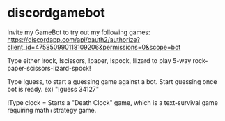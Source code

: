 # discordgamebot

Invite my GameBot to try out my following games: https://discordapp.com/api/oauth2/authorize?client_id=475850990118109206&permissions=0&scope=bot

Type either !rock, !scissors, !paper, !spock, !lizard to play 5-way rock-paper-scissors-lizard-spock!

Type !guess, to start a guessing game against a bot. Start guessing once bot is ready. ex) "!guess 34127" 

!Type clock = Starts a "Death Clock" game, which is a text-survival game requiring math+strategy game.
